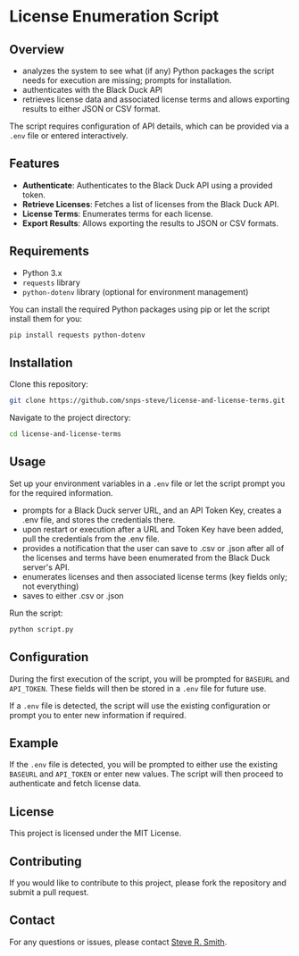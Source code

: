 # License Enumeration Script

## Overview

- analyzes the system to see what (if any) Python packages the script needs for execution are missing; prompts for installation.
- authenticates with the Black Duck API
- retrieves license data and associated license terms and allows exporting results to either JSON or CSV format.

The script requires configuration of API details, which can be provided via a `.env` file or entered interactively.

## Features

- **Authenticate**: Authenticates to the Black Duck API using a provided token.
- **Retrieve Licenses**: Fetches a list of licenses from the Black Duck API.
- **License Terms**: Enumerates terms for each license.
- **Export Results**: Allows exporting the results to JSON or CSV formats.

## Requirements

- Python 3.x
- `requests` library
- `python-dotenv` library (optional for environment management)

You can install the required Python packages using pip or let the script install them for you:

```bash
pip install requests python-dotenv
```

## Installation

Clone this repository:

```bash
git clone https://github.com/snps-steve/license-and-license-terms.git
```

Navigate to the project directory:

```bash
cd license-and-license-terms
```

## Usage

Set up your environment variables in a `.env` file or let the script prompt you for the required information. 

- prompts for a Black Duck server URL, and an API Token Key, creates a .env file, and stores the credentials there.
- upon restart or execution after a URL and Token Key have been added, pull the credentials from the .env file.
- provides a notification that the user can save to .csv or .json after all of the licenses and terms have been enumerated from the Black Duck server's API.
- enumerates licenses and then associated license terms (key fields only; not everything)
- saves to either .csv or .json

Run the script:

```bash
python script.py
```

## Configuration

During the first execution of the script, you will be prompted for `BASEURL` and `API_TOKEN`. These fields will then be stored in a `.env` file for future use.

If a `.env` file is detected, the script will use the existing configuration or prompt you to enter new information if required.

## Example

If the `.env` file is detected, you will be prompted to either use the existing `BASEURL` and `API_TOKEN` or enter new values. The script will then proceed to authenticate and fetch license data.

## License

This project is licensed under the MIT License.

## Contributing

If you would like to contribute to this project, please fork the repository and submit a pull request.

## Contact

For any questions or issues, please contact [Steve R. Smith](mailto:ssmith@blackduck.com).
